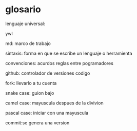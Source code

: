 # glosario
lenguaje universal:

ywl

md: marco de trabajo

sintaxis: forma en que se escribe un lenguaje o herramienta

convenciones: acurdos reglas entre  pogramadores

github: controlador de versiones codigo

fork: llevarlo a tu cuenta

snake case: guion bajo

camel case: mayuscula despues de la divivion

pascal case: iniciar con una mayuscula

commit:se genera una version 

